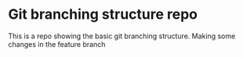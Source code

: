 # Git branching structure repo

This is a repo showing the basic git branching structure.
Making some changes in the feature branch